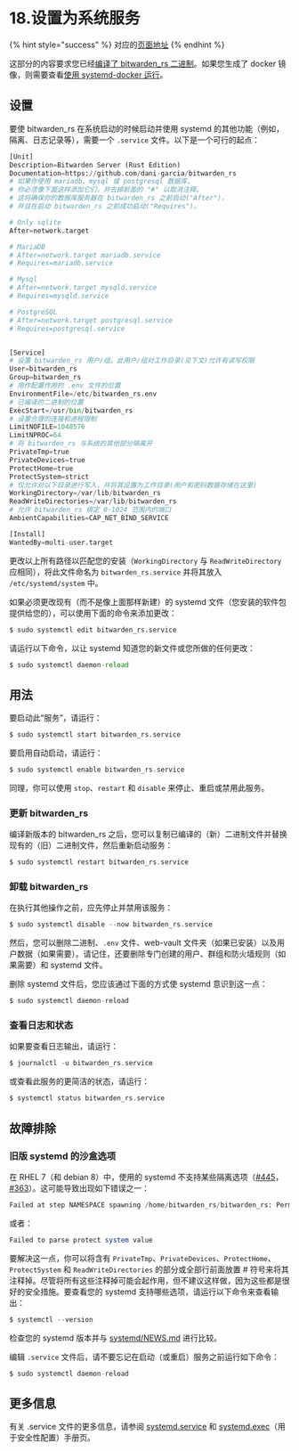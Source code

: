 # 18.设置为系统服务

{% hint style="success" %}
对应的[页面地址](https://github.com/dani-garcia/bitwarden_rs/wiki/Setup-as-a-systemd-service)
{% endhint %}

这部分的内容要求您已经[编译了 bitwarden\_rs 二进制](../deployment/building-binary.md)。如果您生成了 docker 镜像，则需要查看[使用 systemd-docker 运行](running-with-systemd-docker.md)。

## 设置 <a id="setup"></a>

要使 bitwarden\_rs 在系统启动的时候启动并使用 systemd 的其他功能（例如，隔离、日志记录等），需要一个 `.service` 文件。以下是一个可行的起点：

```python
[Unit]
Description=Bitwarden Server (Rust Edition)
Documentation=https://github.com/dani-garcia/bitwarden_rs
# 如果你使用 mariadb、mysql 或 postgresql 数据库， 
# 你必须像下面这样添加它们，并去掉前面的 "#" 以取消注释。
# 这将确保你的数据库服务器在 bitwarden_rs 之前启动("After")，
# 并且在启动 bitwarden_rs 之前成功启动("Requires")。

# Only sqlite
After=network.target

# MariaDB
# After=network.target mariadb.service
# Requires=mariadb.service

# Mysql
# After=network.target mysqld.service
# Requires=mysqld.service

# PostgreSQL
# After=network.target postgresql.service
# Requires=postgresql.service


[Service]
# 设置 bitwarden_rs 用户/组。此用户/组对工作目录(见下文)允许有读写权限
User=bitwarden_rs
Group=bitwarden_rs
# 用作配置作用的 .env 文件的位置
EnvironmentFile=/etc/bitwarden_rs.env
# 已编译的二进制的位置
ExecStart=/usr/bin/bitwarden_rs
# 设置合理的连接和进程限制
LimitNOFILE=1048576
LimitNPROC=64
# 将 bitwarden_rs 与系统的其他部分隔离开
PrivateTmp=true
PrivateDevices=true
ProtectHome=true
ProtectSystem=strict
# 仅允许对以下目录进行写入，并将其设置为工作目录(用户和密码数据存储在这里)
WorkingDirectory=/var/lib/bitwarden_rs
ReadWriteDirectories=/var/lib/bitwarden_rs
# 允许 bitwarden_rs 绑定 0-1024 范围内的端口
AmbientCapabilities=CAP_NET_BIND_SERVICE

[Install]
WantedBy=multi-user.target
```

更改以上所有路径以匹配您的安装（`WorkingDirectory` 与 `ReadWriteDirectory` 应相同），将此文件命名为 `bitwarden_rs.service` 并将其放入 `/etc/systemd/system` 中。

如果必须更改现有（而不是像上面那样新建）的 systemd 文件（您安装的软件包提供给您的），可以使用下面的命令来添加更改：

```python
$ sudo systemctl edit bitwarden_rs.service
```

请运行以下命令，以让 systemd 知道您的新文件或您所做的任何更改：

```python
$ sudo systemctl daemon-reload
```

## 用法 <a id="usage"></a>

要启动此“服务”，请运行：

```python
$ sudo systemctl start bitwarden_rs.service
```

要启用自动启动，请运行：

```php
$ sudo systemctl enable bitwarden_rs.service
```

同理，你可以使用 `stop`、`restart` 和 `disable` 来停止、重启或禁用此服务。

### 更新 bitwarden\_rs <a id="updating-bitwarden_rs"></a>

编译新版本的 bitwarden\_rs 之后，您可以复制已编译的（新）二进制文件并替换现有的（旧）二进制文件，然后重新启动服务：

```php
$ sudo systemctl restart bitwarden_rs.service
```

### 卸载 bitwarden\_rs <a id="uninstalling-bitwarden_rs"></a>

在执行其他操作之前，应先停止并禁用该服务：

```php
$ sudo systemctl disable --now bitwarden_rs.service
```

然后，您可以删除二进制、`.env` 文件、web-vault 文件夹（如果已安装）以及用户数据（如果需要）。请记住，还要删除专门创建的用户、群组和防火墙规则（如果需要）和 systemd 文件。

删除 systemd 文件后，您应该通过下面的方式使 systemd 意识到这一点：

```php
$ sudo systemctl daemon-reload
```

### 查看日志和状态 <a id="logging-and-status-view"></a>

如果要查看日志输出，请运行：

```php
$ journalctl -u bitwarden_rs.service
```

或查看此服务的更简洁的状态，请运行：

```php
$ systemctl status bitwarden_rs.service
```

## 故障排除 <a id="troubleshooting"></a>

### 旧版 systemd 的沙盒选项 <a id="sandboxing-options-with-older-systemd-versions"></a>

在 RHEL 7（和 debian 8）中，使用的 systemd 不支持某些隔离选项（[\#445](https://github.com/dani-garcia/bitwarden_rs/issues/445)，[\#363](https://github.com/dani-garcia/bitwarden_rs/issues/363)）。这可能导致出现如下错误之一：

```python
Failed at step NAMESPACE spawning /home/bitwarden_rs/bitwarden_rs: Permission denied
```

或者：

```php
Failed to parse protect system value
```

要解决这一点，你可以将含有  `PrivateTmp`、`PrivateDevices`、`ProtectHome`、`ProtectSystem` 和 `ReadWriteDirectories` 的部分或全部行前面放置 \# 符号来将其注释掉。尽管将所有这些注释掉可能会起作用，但不建议这样做，因为这些都是很好的安全措施。要查看您的 systemd 支持哪些选项，请运行以下命令来查看输出：

```php
$ systemctl --version
```

检查您的 systemd 版本并与 [systemd/NEWS.md](https://github.com/systemd/systemd/blob/master/NEWS) 进行比较。

编辑 `.service` 文件后，请不要忘记在启动（或重启）服务之前运行如下命令：

```php
$ sudo systemctl daemon-reload
```

## 更多信息 <a id="more-information"></a>

有关 .service 文件的更多信息，请参阅 [systemd.service](https://www.freedesktop.org/software/systemd/man/systemd.service.html) 和 [systemd.exec](https://www.freedesktop.org/software/systemd/man/systemd.exec.html)（用于安全性配置）手册页。

